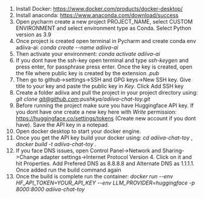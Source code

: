 1. Install Docker: https://www.docker.com/products/docker-desktop/
2. Install anaconda: https://www.anaconda.com/download/success
3. Open pycharm create a new project PROJECT_NAME, select CUSTOM ENVIRONMENT and select environment type as Conda. Select Python version as 3.9
4. Once project is created open terminal in Pycharm and create conda env adiiva-ai: *conda create --name adiiva-ai*
5. Then activate your environment: *conda activate adiiva-ai*
6.  If you dont have the ssh-key open terminal and type *ssh-keygen* and press enter, for passphrase press enter. Once the key is created, open the file where public key is created by the extension *.pub*
7. Then go to github->settings->SSH and GPG keys->New SSH key. Give title to your key and paste the public key in *Key*. Click Add SSH key
8. Create a folder adiiva and pull the project in your project directory using: *git clone git@github.com:pushkya/adiiva-chat-toy.git*
9. Before running the project make sure you have Huggingface API key. If you dont have one create a new key here with *Write* permission: https://huggingface.co/settings/tokens (Create new account if you dont have). Save the API key in a notepad.
10. Open docker desktop to start your docker engine.  
11. Once you get the API key build your docker using: *cd adiiva-chat-toy* , *docker build -t adiiva-chat-toy .*
12. If you face DNS issues, open Control Panel->Network and Sharing->Change adapter settings->Internet Protocol Version 4. Click on it and hit Properties. Add Prefered DNS as 8.8.8.8 and Alternate DNS as 1.1.1.1. Once added run the build command again
13. Once the build is complete run the container: *docker run --env HF_API_TOKEN=YOUR_API_KEY --env LLM_PROVIDER=huggingface -p 8000:8000 adiiva-chat-toy*
   

